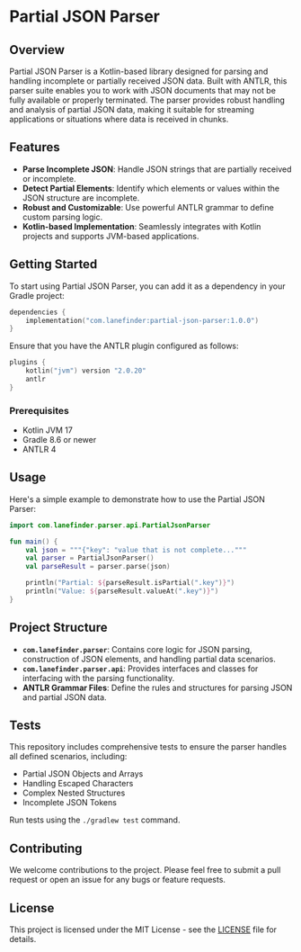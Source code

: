 # Partial JSON Parser

## Overview

Partial JSON Parser is a Kotlin-based library designed for parsing and handling incomplete or partially received JSON data. Built with ANTLR, this parser suite enables you to work with JSON documents that may not be fully available or properly terminated. The parser provides robust handling and analysis of partial JSON data, making it suitable for streaming applications or situations where data is received in chunks.

## Features

- **Parse Incomplete JSON**: Handle JSON strings that are partially received or incomplete.
- **Detect Partial Elements**: Identify which elements or values within the JSON structure are incomplete.
- **Robust and Customizable**: Use powerful ANTLR grammar to define custom parsing logic.
- **Kotlin-based Implementation**: Seamlessly integrates with Kotlin projects and supports JVM-based applications.

## Getting Started

To start using Partial JSON Parser, you can add it as a dependency in your Gradle project:

```kotlin
dependencies {
    implementation("com.lanefinder:partial-json-parser:1.0.0")
}
```

Ensure that you have the ANTLR plugin configured as follows:

```kotlin
plugins {
    kotlin("jvm") version "2.0.20"
    antlr
}
```

### Prerequisites

- Kotlin JVM 17
- Gradle 8.6 or newer
- ANTLR 4

## Usage

Here's a simple example to demonstrate how to use the Partial JSON Parser:

```kotlin
import com.lanefinder.parser.api.PartialJsonParser

fun main() {
    val json = """{"key": "value that is not complete..."""
    val parser = PartialJsonParser()
    val parseResult = parser.parse(json)

    println("Partial: ${parseResult.isPartial(".key")}")
    println("Value: ${parseResult.valueAt(".key")}")
}
```

## Project Structure

- **`com.lanefinder.parser`**: Contains core logic for JSON parsing, construction of JSON elements, and handling partial data scenarios.
- **`com.lanefinder.parser.api`**: Provides interfaces and classes for interfacing with the parsing functionality.
- **ANTLR Grammar Files**: Define the rules and structures for parsing JSON and partial JSON data.

## Tests

This repository includes comprehensive tests to ensure the parser handles all defined scenarios, including:

- Partial JSON Objects and Arrays
- Handling Escaped Characters
- Complex Nested Structures
- Incomplete JSON Tokens

Run tests using the `./gradlew test` command.

## Contributing

We welcome contributions to the project. Please feel free to submit a pull request or open an issue for any bugs or feature requests.

## License

This project is licensed under the MIT License - see the [LICENSE](LICENSE) file for details.